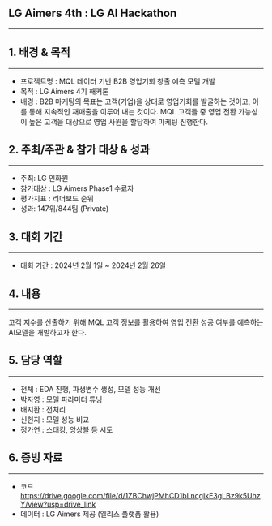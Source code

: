 ## LG Aimers 4th : LG AI Hackathon

---

## 1. 배경 & 목적

---

- 프로젝트명 : MQL 데이터 기반 B2B 영업기회 창출 예측 모델 개발
- 목적 : LG Aimers 4기 해커톤
- 배경 : B2B 마케팅의 목표는 고객(기업)을 상대로 영업기회를 발굴하는 것이고, 이를 통해 지속적인 재매출을 이루어 내는 것이다. MQL 고객들 중 영업 전환 가능성이 높은 고객을 대상으로 영업 사원을 할당하여 마케팅 진행한다.

## 2. 주최/주관 & 참가 대상 & 성과

---

- 주최: LG 인화원
- 참가대상 : LG Aimers Phase1 수료자
- 평가지표 : 리더보드 순위
- 성과: 147위/844팀 (Private)

## 3. 대회 기간

---

- 대회 기간 : 2024년 2월 1일 ~ 2024년 2월 26일

## 4. 내용

---

고객 지수를 산출하기 위해 MQL 고객 정보를 활용하여 영업 전환 성공 여부를 예측하는 AI모델을 개발하고자 한다. 

## 5. 담당 역할

---

- 전체 : EDA 진행, 파생변수 생성, 모델 성능 개선
- 박자영 : 모델 파라미터 튜닝
- 배지환 : 전처리
- 신현지 : 모델 성능 비교
- 정가연 : 스태킹, 앙상블 등 시도

## 6. 증빙 자료

---

- 코드
  https://drive.google.com/file/d/1ZBChwjPMhCD1bLncgIkE3gLBz9k5UhzY/view?usp=drive_link
- 데이터 : LG Aimers 제공 (엘리스 플랫폼 활용)
